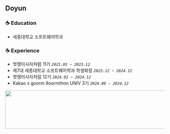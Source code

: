 ## Doyun

### ☕ Education
* 세종대학교 소프트웨어학과

### ☕ Experience
* 멋쟁이사자처럼 11기 *`2023.03 ~ 2023.12`*
* 제7대 세종대학교 소프트웨어학과 학생회장 *`2023.12 ~ 2024.12`*
* 멋쟁이사자처럼 12기 *`2024.01 ~ 2024.12`*
* Kakao x goorm 9oormthon UNIV 3기 *`2024.08 ~ 2024.12`*

<a href="https://www.gitanimals.org/en_US?utm_medium=image&utm_source=uwoon&utm_content=line">
  <img
    src="https://render.gitanimals.org/lines/uwoon?pet-id=690468246695172043"
    width="600"
    height="120"
  />
</a>
  
  
